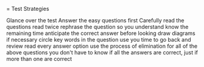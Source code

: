 = Test Strategies

Glance over the test
Answer the easy questions first
Carefully read the questions
  read twice
rephrase the question so you understand
know the remaining time
anticipate the correct answer before looking
draw diagrams if necessary
circle key words in the question
use you time to go back and review
read every answer option
use the process of elimination
for all of the above questions
  you don't have to know if all the answers are correct, just if more than one
  are correct

